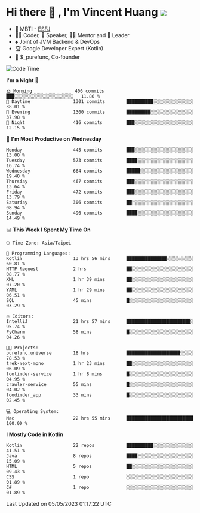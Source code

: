 # Hi there 👋 , I'm Vincent Huang ![](https://komarev.com/ghpvc/?username=Jian-Min-Huang)
- 👀 MBTI - [ESFJ](https://www.16personalities.com/esfj-personality)
- 👨‍💻 Coder, 🎤 Speaker, 👨‍🏫 Mentor and 🚀 Leader
- ♠️ Joint of JVM Backend & DevOps
- 🏆 Google Developer Expert (Kotlin)
- 💼 $_purefunc, Co-founder

<!--START_SECTION:waka-->
![Code Time](http://img.shields.io/badge/Code%20Time-1%2C976%20hrs%205%20mins-blue)

**I'm a Night 🦉** 

```text
🌞 Morning                406 commits         ███░░░░░░░░░░░░░░░░░░░░░░   11.86 % 
🌆 Daytime                1301 commits        ██████████░░░░░░░░░░░░░░░   38.01 % 
🌃 Evening                1300 commits        █████████░░░░░░░░░░░░░░░░   37.98 % 
🌙 Night                  416 commits         ███░░░░░░░░░░░░░░░░░░░░░░   12.15 % 
```
📅 **I'm Most Productive on Wednesday** 

```text
Monday                   445 commits         ███░░░░░░░░░░░░░░░░░░░░░░   13.00 % 
Tuesday                  573 commits         ████░░░░░░░░░░░░░░░░░░░░░   16.74 % 
Wednesday                664 commits         █████░░░░░░░░░░░░░░░░░░░░   19.40 % 
Thursday                 467 commits         ███░░░░░░░░░░░░░░░░░░░░░░   13.64 % 
Friday                   472 commits         ███░░░░░░░░░░░░░░░░░░░░░░   13.79 % 
Saturday                 306 commits         ██░░░░░░░░░░░░░░░░░░░░░░░   08.94 % 
Sunday                   496 commits         ████░░░░░░░░░░░░░░░░░░░░░   14.49 % 
```


📊 **This Week I Spent My Time On** 

```text
🕑︎ Time Zone: Asia/Taipei

💬 Programming Languages: 
Kotlin                   13 hrs 56 mins      ███████████████░░░░░░░░░░   60.81 % 
HTTP Request             2 hrs               ██░░░░░░░░░░░░░░░░░░░░░░░   08.77 % 
XML                      1 hr 39 mins        ██░░░░░░░░░░░░░░░░░░░░░░░   07.20 % 
YAML                     1 hr 29 mins        ██░░░░░░░░░░░░░░░░░░░░░░░   06.51 % 
SQL                      45 mins             █░░░░░░░░░░░░░░░░░░░░░░░░   03.29 % 

🔥 Editors: 
IntelliJ                 21 hrs 57 mins      ████████████████████████░   95.74 % 
PyCharm                  58 mins             █░░░░░░░░░░░░░░░░░░░░░░░░   04.26 % 

🐱‍💻 Projects: 
purefunc.universe        18 hrs              ████████████████████░░░░░   78.53 % 
trek-next-mono           1 hr 23 mins        ██░░░░░░░░░░░░░░░░░░░░░░░   06.09 % 
footinder-service        1 hr 8 mins         █░░░░░░░░░░░░░░░░░░░░░░░░   04.95 % 
crawler-service          55 mins             █░░░░░░░░░░░░░░░░░░░░░░░░   04.02 % 
foodinder_app            33 mins             █░░░░░░░░░░░░░░░░░░░░░░░░   02.45 % 

💻 Operating System: 
Mac                      22 hrs 55 mins      █████████████████████████   100.00 % 
```

**I Mostly Code in Kotlin** 

```text
Kotlin                   22 repos            ██████████░░░░░░░░░░░░░░░   41.51 % 
Java                     8 repos             ████░░░░░░░░░░░░░░░░░░░░░   15.09 % 
HTML                     5 repos             ██░░░░░░░░░░░░░░░░░░░░░░░   09.43 % 
CSS                      1 repo              ░░░░░░░░░░░░░░░░░░░░░░░░░   01.89 % 
C#                       1 repo              ░░░░░░░░░░░░░░░░░░░░░░░░░   01.89 % 
```




 Last Updated on 05/05/2023 01:17:22 UTC
<!--END_SECTION:waka-->
